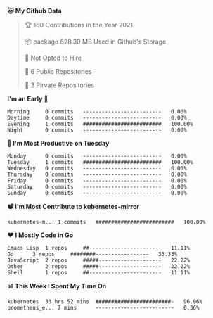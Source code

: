 <!--START_SECTION:waka-->
**🐱 My Github Data**
> 🏆 160 Contributions in the Year 2021
 >
> 📦 package 628.30 MB Used in Github's Storage
 >
> 🚫 Not Opted to Hire
 >
> 🚪 6 Public Repositories
 >
> 🔑 3 Pirvate Repositories
 >

**I'm an Early 🐤** 
```text
Morning		0 commits	-------------------------	0.00%
Daytime		0 commits	-------------------------	0.00%
Evening		1 commits	#########################	100.00%
Night		0 commits	-------------------------	0.00%
```

**📅 I'm Most Productive on Tuesday**
```text
Monday		0 commits	-------------------------	0.00%
Tuesday		1 commits	#########################	100.00%
Wednesday	0 commits	-------------------------	0.00%
Thursday	0 commits	-------------------------	0.00%
Friday		0 commits	-------------------------	0.00%
Saturday	0 commits	-------------------------	0.00%
Sunday		0 commits	-------------------------	0.00%
```

**📽 I'm Most Contribute to kubernetes-mirror**
```text
kubernetes-m...	1 commits	#########################	100.00%
```


**❤ I Mostly Code in Go**

```text
Emacs Lisp	1 repos		##-----------------------	11.11%
Go		3 repos		########-----------------	33.33%
JavaScript	2 repos		#####--------------------	22.22%
Other		2 repos		#####--------------------	22.22%
Shell		1 repos		##-----------------------	11.11%
```

**📊 This Week I Spent My Time On**
```text
kubernetes	33 hrs 52 mins	########################-	96.96%
prometheus_e...	7 mins		-------------------------	0.36%
```

<!--END_SECTION:waka-->
